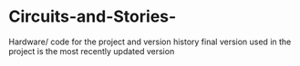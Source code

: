 # Circuits-and-Stories-
Hardware/ code for the project and version history
final version used in the project is the most recently updated version

